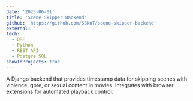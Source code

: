 ```yaml
---
date: '2025-06-01'
title: 'Scene Skipper Backend'
github: 'https://github.com/SSKnT/scene-skipper-backend'
external: ''
tech:
  - DRF
  - Python
  - REST API
  - Postgre SQL
showInProjects: true
---
```


A Django backend that provides timestamp data for skipping scenes with violence, gore, or sexual content in movies. Integrates with browser extensions for automated playback control.
